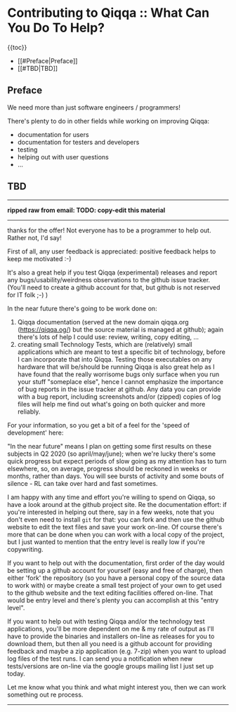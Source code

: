 # Contributing to Qiqqa :: What Can You Do To Help?



{{toc}}



- [[#Preface|Preface]]
- [[#TBD|TBD]]




## Preface

We need more than just software engineers / programmers!

There's plenty to do in other fields while working on improving Qiqqa:

- documentation for users
- documentation for testers and developers
- testing
- helping out with user questions
- ...


## TBD

---

**ripped raw from email: TODO: copy-edit this material**

---

thanks for the offer! Not everyone has to be a programmer to help out. Rather not, I'd say!

First of all, any user feedback is appreciated: positive feedback helps to keep me motivated :-) 

It's also a great help if you test Qiqqa (experimental) releases and report any bugs/usability/weirdness observations to the github issue tracker. (You'll need to create a github account for that, but github is not reserved for IT folk ;-) )

In the near future there's going to be work done on:

1. Qiqqa documentation (served at the new domain qiqqa.org (https://qiqqa.og/) but the source material is managed at github); again there's lots of help I could use: review, writing, copy editing, ...
2. creating small Technology Tests, which are (relatively) small applications which are meant to test a specific bit of technology, before I can incorporate that into Qiqqa. Testing those executables on any hardware that will be/should be running Qiqqa is also great help as I have found that the really worrisome bugs only surface when you run your stuff "someplace else", hence I cannot emphasize the importance of bug reports in the issue tracker at github. Any data you can provide with a bug report, including screenshots and/or (zipped) copies of log files will help me find out what's going on both quicker and more reliably.

For your information, so you get a bit of a feel for the 'speed of development' here:

"In the near future" means I plan on getting some first results on these subjects in Q2 2020 (so april/may/june); when we're lucky there's some quick progress but expect periods of slow going as my attention has to turn elsewhere, so, on average, progress should be reckoned in weeks or months, rather than days. You will see bursts of activity and some bouts of silence - RL can take over hard and fast sometimes.

I am happy with any time and effort you're willing to spend on Qiqqa, so have a look around at the github project site. Re the documentation effort: if you're interested in helping out there, say in a few weeks, note that you don't even need to install `git` for that: you can fork and then use the github website to edit the text files and save your work on-line. Of course there's more that can be done when you can work with a local copy of the project, but I just wanted to mention that the entry level is really low if you're copywriting.

If you want to help out with the documentation, first order of the day would be setting up a github account for yourself (easy and free of charge), then either 'fork' the repository (so you have a personal copy of the source data to work with) or maybe create a small test project of your own to get used to the github website and the text editing facilities offered on-line. That would be entry level and there's plenty you can accomplish at this "entry level".

If you want to help out with testing Qiqqa and/or the technology test applications, you'll be more dependent on me & my rate of output as I'll have to provide the binaries and installers on-line as releases for you to download them, but then all you need is a github account for providing feedback and maybe a zip application (e.g. 7-zip) when you want to upload log files of the test runs. I can send you a notification when new tests/versions are on-line via the google groups mailing list I just set up today.

Let me know what you think and what might interest you, then we can work something out re process. 

---





